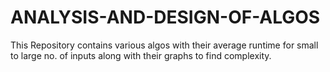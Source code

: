 # ANALYSIS-AND-DESIGN-OF-ALGOS
This Repository contains various algos with their average runtime for small to large no. of inputs along with their graphs to find complexity.
